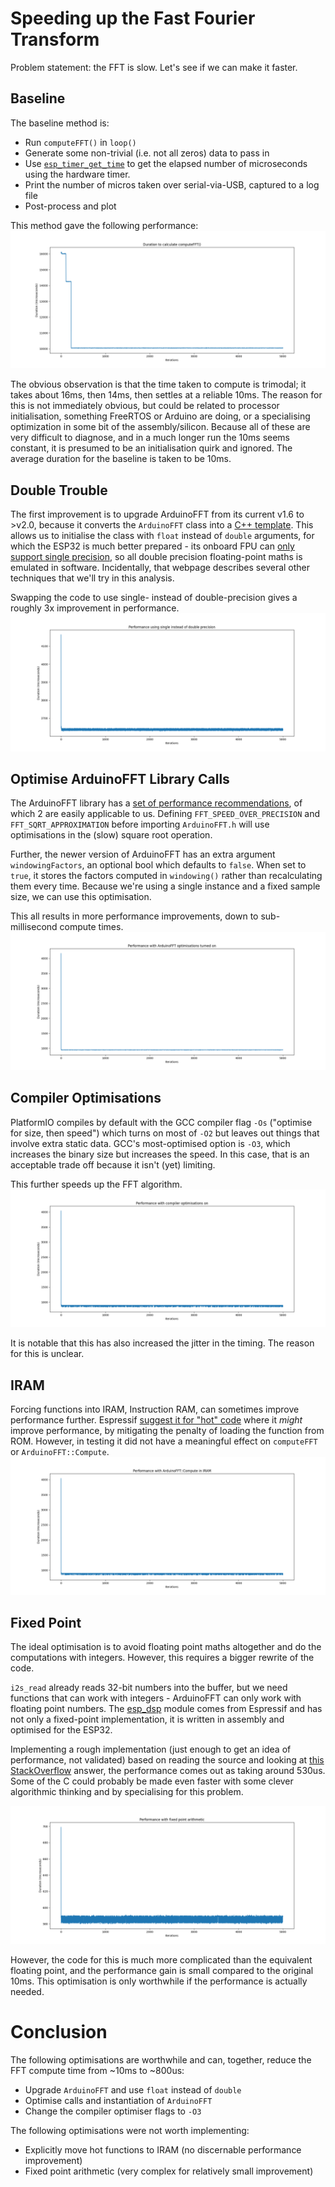 # Speeding up the Fast Fourier Transform
Problem statement: the FFT is slow. Let's see if we can make it faster.

## Baseline
The baseline method is:
* Run `computeFFT()` in `loop()`
* Generate some non-trivial (i.e. not all zeros) data to pass in
* Use [`esp_timer_get_time`][timer_get_time] to get the elapsed number of microseconds using the
  hardware timer.
* Print the number of micros taken over serial-via-USB, captured to a log file
* Post-process and plot

This method gave the following performance:
![Performance graph for the unmodified code](/initial_timings.png "Performance graph for the unmodified code")

The obvious observation is that the time taken to compute is trimodal; it takes about 16ms, then
14ms, then settles at a reliable 10ms. The reason for this is not immediately obvious, but could be
related to processor initialisation, something FreeRTOS or Arduino are doing, or a specialising
optimization in some bit of the assembly/silicon. Because all of these are very difficult to
diagnose, and in a much longer run the 10ms seems constant, it is presumed to be an initialisation
quirk and ignored. The average duration for the baseline is taken to be 10ms.

## Double Trouble
The first improvement is to upgrade ArduinoFFT from its current v1.6 to >v2.0, because it converts
the `ArduinoFFT` class into a [C++ template][cpp_template]. This allows us to initialise the class
with `float` instead of `double` arguments, for which the ESP32 is much better prepared - its
onboard FPU can [only support single precision][esp32_perf_guide], so all double precision
floating-point maths is emulated in software. Incidentally, that webpage describes several other
techniques that we'll try in this analysis.

Swapping the code to use single- instead of double-precision gives a roughly 3x improvement in
performance.
![Single precision performance](/single_precision_timings.png "Single precision performance")

## Optimise ArduinoFFT Library Calls
The ArduinoFFT library has a [set of performance recommendations][arduinofft_optimization], of which
2 are easily applicable to us. Defining `FFT_SPEED_OVER_PRECISION` and `FFT_SQRT_APPROXIMATION`
before importing `ArduinoFFT.h` will use optimisations in the (slow) square root operation.

Further, the newer version of ArduinoFFT has an extra argument `windowingFactors`, an optional bool
which defaults to `false`. When set to `true`, it stores the factors computed in `windowing()`
rather than recalculating them every time. Because we're using a single instance and a fixed sample
size, we can use this optimisation.

This all results in more performance improvements, down to sub-millisecond compute times.
![Performance graph for optimised ArduinoFFT](/arduinofft_optimisations_timings.png "Optimised ArduinoFFT")

## Compiler Optimisations
PlatformIO compiles by default with the GCC compiler flag `-Os` ("optimise for size, then speed")
which turns on most of `-O2` but leaves out things that involve extra static data. GCC's
most-optimised option is `-O3`, which increases the binary size but increases the speed. In this
case, that is an acceptable trade off because it isn't (yet) limiting.

This further speeds up the FFT algorithm.
![Performance with O3](/compiler_optimisation_timings.png "Performance with O3")

It is notable that this has also increased the jitter in the timing. The reason for this is unclear.

## IRAM
Forcing functions into IRAM, Instruction RAM, can sometimes improve performance further. Espressif
[suggest it for "hot" code][esp_iram] where it _might_ improve performance, by mitigating the
penalty of loading the function from ROM. However, in testing it did not have a meaningful effect on
`computeFFT` or `ArduinoFFT::Compute`.
![Performance with functions in IRAM](/compute_iram_timings.png "Performance with functions in IRAM")

## Fixed Point
The ideal optimisation is to avoid floating point maths altogether and do the computations with
integers. However, this requires a bigger rewrite of the code.

`i2s_read` already reads 32-bit numbers into the buffer, but we need functions that can work with
integers - ArduinoFFT can only work with floating point numbers. The [esp_dsp][esp_dsp] module comes
from Espressif and has not only a fixed-point implementation, it is written in assembly and
optimised for the ESP32.

Implementing a rough implementation (just enough to get an idea of performance, not validated) based
on reading the source and looking at [this StackOverflow][fft_so] answer, the performance comes out
as taking around 530us. Some of the C could probably be made even faster with some clever
algorithmic thinking and by specialising for this problem.

![Performance with fixed point](/fixed_point_timings.png "Performance with fixed point")

However, the code for this is much more complicated than the equivalent floating point, and the
performance gain is small compared to the original 10ms. This optimisation is only worthwhile if the
performance is actually needed.

# Conclusion
The following optimisations are worthwhile and can, together, reduce the FFT compute time from ~10ms
to ~800us:
* Upgrade `ArduinoFFT` and use `float` instead of `double`
* Optimise calls and instantiation of `ArduinoFFT`
* Change the compiler optimiser flags to `-O3`

The following optimisations were not worth implementing:
* Explicitly move hot functions to IRAM (no discernable performance improvement)
* Fixed point arithmetic (very complex for relatively small improvement)

[timer_get_time]: https://docs.espressif.com/projects/esp-idf/en/latest/esp32/api-reference/system/esp_timer.html#obtaining-current-time
[cpp_template]: https://en.cppreference.com/w/cpp/language/templates
[esp32_perf_guide]: https://docs.espressif.com/projects/esp-idf/en/stable/esp32s3/api-guides/performance/speed.html#improving-overall-speed
[arduinofft_optimization]: https://github.com/kosme/arduinoFFT/wiki/optimizations
[esp_iram]: https://docs.espressif.com/projects/esp-idf/en/stable/esp32/api-guides/memory-types.html#iram-instruction-ram
[esp_dsp]: https://docs.espressif.com/projects/esp-dsp/en/latest/esp32/esp-dsp-library.html
[fft_so]: https://stackoverflow.com/questions/78490683/esp32-fft-im-not-getting-the-correct-max-frequency-of-the-input-signal
